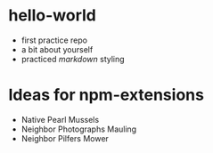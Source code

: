 # hello-world
* first practice repo
* a bit about yourself
* practiced *markdown* styling

# Ideas for npm-extensions
* Native Pearl Mussels
* Neighbor Photographs Mauling
* Neighbor Pilfers Mower
